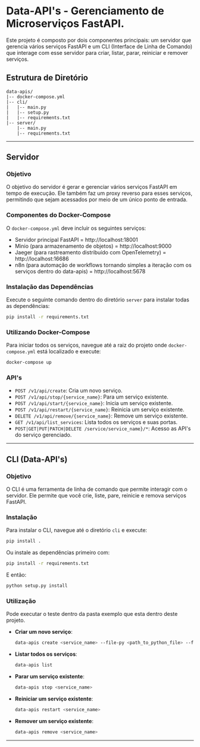# Data-API's - Gerenciamento de Microserviços FastAPI.

Este projeto é composto por dois componentes principais: um servidor que gerencia vários serviços FastAPI e um CLI (Interface de Linha de Comando) que interage com esse servidor para criar, listar, parar, reiniciar e remover serviços.

## Estrutura de Diretório

```
data-apis/
|-- docker-compose.yml
|-- cli/
|   |-- main.py
|   |-- setup.py
|   |-- requirements.txt
|-- server/
    |-- main.py
    |-- requirements.txt
```

---

## Servidor

### Objetivo

O objetivo do servidor é gerar e gerenciar vários serviços FastAPI em tempo de execução. Ele também faz um proxy reverso para esses serviços, permitindo que sejam acessados por meio de um único ponto de entrada.

### Componentes do Docker-Compose

O `docker-compose.yml` deve incluir os seguintes serviços:

- Servidor principal FastAPI = http://localhost:18001
- Minio (para armazenamento de objetos) = http://localhost:9000
- Jaeger (para rastreamento distribuído com OpenTelemetry) = http://localhost:16686
- n8n (para automação de workflows tornando simples a iteração com os serviços dentro do data-apis) = http://localhost:5678

### Instalação das Dependências

Execute o seguinte comando dentro do diretório `server` para instalar todas as dependências:

```bash
pip install -r requirements.txt
```

### Utilizando Docker-Compose

Para iniciar todos os serviços, navegue até a raiz do projeto onde `docker-compose.yml` está localizado e execute:

```bash
docker-compose up
```

### API's

- `POST /v1/api/create`: Cria um novo serviço.
- `POST /v1/api/stop/{service_name}`: Para um serviço existente.
- `POST /v1/api/start/{service_name}`: Inicia um serviço existente.
- `POST /v1/api/restart/{service_name}`: Reinicia um serviço existente.
- `DELETE /v1/api/remove/{service_name}`: Remove um serviço existente.
- `GET /v1/api/list_services`: Lista todos os serviços e suas portas.
- `POST|GET|PUT|PATCH|DELETE /service/service_name}/*`: Acesso as API's do serviço gerenciado.

---

## CLI (Data-API's)

### Objetivo

O CLI é uma ferramenta de linha de comando que permite interagir com o servidor. Ele permite que você crie, liste, pare, reinicie e remova serviços FastAPI.

### Instalação

Para instalar o CLI, navegue até o diretório `cli` e execute:

```bash
pip install .
```

Ou instale as dependências primeiro com:

```bash
pip install -r requirements.txt
```

E então:

```bash
python setup.py install
```

### Utilização

Pode executar o teste dentro da pasta exemplo que esta dentro deste projeto.

- **Criar um novo serviço**: 
    ```bash
    data-apis create <service_name> --file-py <path_to_python_file> --file-req <path_to_requirements_file>
    ```

- **Listar todos os serviços**: 
    ```bash
    data-apis list
    ```

- **Parar um serviço existente**: 
    ```bash
    data-apis stop <service_name>
    ```

- **Reiniciar um serviço existente**: 
    ```bash
    data-apis restart <service_name>
    ```

- **Remover um serviço existente**: 
    ```bash
    data-apis remove <service_name>
    ```

---